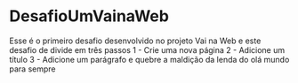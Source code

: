 # DesafioUmVainaWeb
 Esse é o primeiro desafio desenvolvido no projeto Vai na Web e este desafio de divide em três passos 1 - Crie uma nova página 2 - Adicione um título 3 - Adicione um parágrafo e quebre a maldição da lenda do olá mundo para sempre
